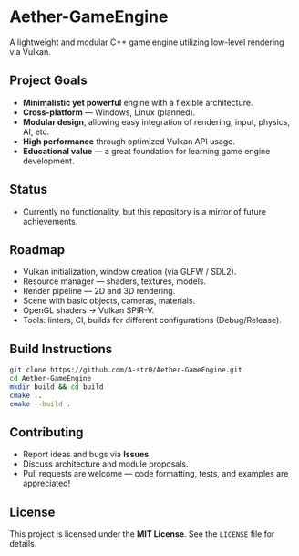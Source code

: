 # Aether-GameEngine

A lightweight and modular C++ game engine utilizing low-level rendering via Vulkan.

## Project Goals

- **Minimalistic yet powerful** engine with a flexible architecture.
- **Cross-platform** — Windows, Linux (planned).
- **Modular design**, allowing easy integration of rendering, input, physics, AI, etc.
- **High performance** through optimized Vulkan API usage.
- **Educational value** — a great foundation for learning game engine development.

## Status

- Currently no functionality, but this repository is a mirror of future achievements.

## Roadmap

- Vulkan initialization, window creation (via GLFW / SDL2).
- Resource manager — shaders, textures, models.
- Render pipeline — 2D and 3D rendering.
- Scene with basic objects, cameras, materials.
- OpenGL shaders → Vulkan SPIR-V.
- Tools: linters, CI, builds for different configurations (Debug/Release).

## Build Instructions

```bash
git clone https://github.com/A-str0/Aether-GameEngine.git
cd Aether-GameEngine
mkdir build && cd build
cmake ..
cmake --build .
```

## Contributing

* Report ideas and bugs via **Issues**.
* Discuss architecture and module proposals.
* Pull requests are welcome — code formatting, tests, and examples are appreciated!

## License

This project is licensed under the **MIT License**. See the `LICENSE` file for details.
